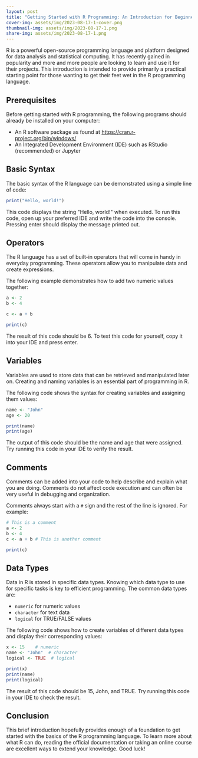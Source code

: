 ```yaml
---
layout: post
title: "Getting Started with R Programming: An Introduction for Beginners"
cover-img: assets/img/2023-08-17-1-cover.png
thumbnail-img: assets/img/2023-08-17-1.png
share-img: assets/img/2023-08-17-1.png
---
```





R is a powerful open-source programming language and platform designed for data analysis and statistical computing. It has recently gained in popularity and more and more people are looking to learn and use it for their projects. This introduction is intended to provide primarily a practical starting point for those wanting to get their feet wet in the R programming language.

## Prerequisites

Before getting started with R programming, the following programs should already be installed on your computer:
* An R software package as found at https://cran.r-project.org/bin/windows/ 
* An Integrated Development Environment (IDE) such as RStudio (recommended) or Jupyter

## Basic Syntax

The basic syntax of the R language can be demonstrated using a simple line of code:

```r
print("Hello, world!")
```

This code displays the string "Hello, world!" when executed. To run this code, open up your preferred IDE and write the code into the console. Pressing enter should display the message printed out.

## Operators

The R language has a set of built-in operators that will come in handy in everyday programming. These operators allow you to manipulate data and create expressions. 

The following example demonstrates how to add two numeric values together:

```r
a <- 2
b <- 4

c <- a + b

print(c)
```

The result of this code should be 6. To test this code for yourself, copy it into your IDE and press enter. 

## Variables 

Variables are used to store data that can be retrieved and manipulated later on. Creating and naming variables is an essential part of programming in R.

The following code shows the syntax for creating variables and assigning them values:

```r
name <- "John"
age <- 20

print(name)
print(age)
```

The output of this code should be the name and age that were assigned. Try running this code in your IDE to verify the result.

## Comments

Comments can be added into your code to help describe and explain what you are doing. Comments do not affect code execution and can often be very useful in debugging and organization.

Comments always start with a `#` sign and the rest of the line is ignored. For example:

```r
# This is a comment
a <- 2
b <- 4
c <- a + b # This is another comment

print(c)
```

## Data Types

Data in R is stored in specific data types. Knowing which data type to use for specific tasks is key to efficient programming. The common data types are:

* `numeric` for numeric values
* `character` for text data
* `logical` for TRUE/FALSE values 

The following code shows how to create variables of different data types and display their corresponding values:

```r
x <- 15    # numeric
name <- "John"  # character
logical <- TRUE  # logical

print(x)
print(name)
print(logical)
```

The result of this code should be 15, John, and TRUE. Try running this code in your IDE to check the result. 

## Conclusion

This brief introduction hopefully provides enough of a foundation to get started with the basics of the R programming language. To learn more about what R can do, reading the official documentation or taking an online course are excellent ways to extend your knowledge. Good luck!
